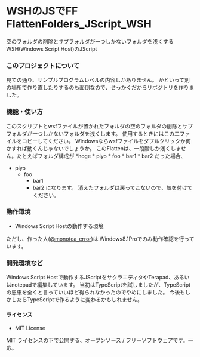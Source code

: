WSHのJSでFF FlattenFolders_JScript_WSH
==========================

空のフォルダの削除とサブフォルダが一つしかないフォルダを浅くするWSH(Windows Script Host)のJScript

### このプロジェクトについて
見ての通り、サンプルプログラムレベルの内容しかありません。
かといって別の場所で作り直したりするのも面倒なので、せっかくだからリポジトリを作りました。

### 機能・使い方
このスクリプトとwsfファイルが置かれたフォルダの空のフォルダの削除とサブフォルダが一つしかないフォルダを浅くします。
使用するときにはこの二ファイルをコピーしてください。
Windowsならwsfファイルをダブルクリックか何かすれば動くんじゃないでしょうか。
このFlattenは、一段階しか浅くしません。たとえばフォルダ構成が
*hoge
    * piyo
        * foo
            * bar1
            * bar2
だった場合、
* piyo
    * foo
        * bar1
        * bar2
になります。
消えたフォルダは戻ってこないので、気を付けてください。

### 動作環境
* Windows Script Hostの動作する環境

ただし、作った人([@monotea_error](https://twitter.com/monotea_error))は Windows8.1Proでのみ動作確認を行っています。

### 開発環境など
Windows Script Hostで動作するJScriptをサクラエディタやTerapad、あるいはnotepadで編集しています。
当初はTypeScriptを試しましたが、TypeScriptの恩恵を全くと言っていいほど得られなかったのでやめにしました。
今後もしかしたらTypeScriptで作るように変わるかもしれません。

#### ライセンス
* MIT License

MIT ライセンスの下で公開する、オープンソース / フリーソフトウェアです。一応。
